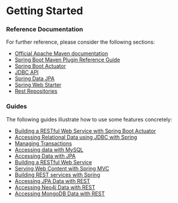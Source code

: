 # Getting Started

### Reference Documentation
For further reference, please consider the following sections:

* [Official Apache Maven documentation](https://maven.apache.org/guides/index.html)
* [Spring Boot Maven Plugin Reference Guide](https://docs.spring.io/spring-boot/docs/2.1.7.RELEASE/maven-plugin/)
* [Spring Boot Actuator](https://docs.spring.io/spring-boot/docs/{bootVersion}/reference/htmlsingle/#production-ready)
* [JDBC API](https://docs.spring.io/spring-boot/docs/{bootVersion}/reference/htmlsingle/#boot-features-sql)
* [Spring Data JPA](https://docs.spring.io/spring-boot/docs/{bootVersion}/reference/htmlsingle/#boot-features-jpa-and-spring-data)
* [Spring Web Starter](https://docs.spring.io/spring-boot/docs/{bootVersion}/reference/htmlsingle/#boot-features-developing-web-applications)
* [Rest Repositories](https://docs.spring.io/spring-boot/docs/{bootVersion}/reference/htmlsingle/#howto-use-exposing-spring-data-repositories-rest-endpoint)

### Guides
The following guides illustrate how to use some features concretely:

* [Building a RESTful Web Service with Spring Boot Actuator](https://spring.io/guides/gs/actuator-service/)
* [Accessing Relational Data using JDBC with Spring](https://spring.io/guides/gs/relational-data-access/)
* [Managing Transactions](https://spring.io/guides/gs/managing-transactions/)
* [Accessing data with MySQL](https://spring.io/guides/gs/accessing-data-mysql/)
* [Accessing Data with JPA](https://spring.io/guides/gs/accessing-data-jpa/)
* [Building a RESTful Web Service](https://spring.io/guides/gs/rest-service/)
* [Serving Web Content with Spring MVC](https://spring.io/guides/gs/serving-web-content/)
* [Building REST services with Spring](https://spring.io/guides/tutorials/bookmarks/)
* [Accessing JPA Data with REST](https://spring.io/guides/gs/accessing-data-rest/)
* [Accessing Neo4j Data with REST](https://spring.io/guides/gs/accessing-neo4j-data-rest/)
* [Accessing MongoDB Data with REST](https://spring.io/guides/gs/accessing-mongodb-data-rest/)

